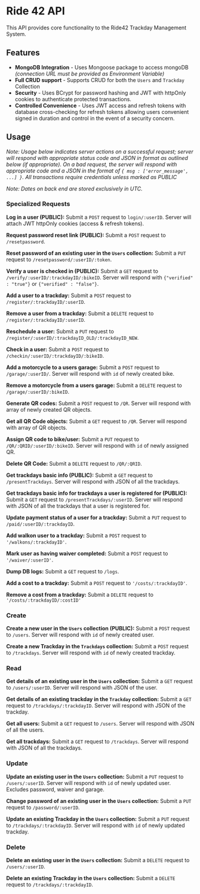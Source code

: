 # Ride 42 API

This API provides core functionality to the Ride42 Trackday Management System.

## Features

* **MongoDB Integration** - Uses Mongoose package to access mongoDB *(connection URL must be provided as Environment Variable)*
* **Full CRUD support** - Supports CRUD for both the `Users` and `Trackday` Collection
* **Security** - Uses BCrypt for password hashing and JWT with httpOnly cookies to authenticate protected transactions. 
* **Controlled Convenience** - Uses JWT access and refresh tokens with database cross-checking for refresh tokens allowing users convenient signed in duration and control in the event of a security concern.

## Usage

*Note: Usage below indicates server actions on a successful request; server will respond with appropriate status code and JSON in format as outlined below (if appropriate). 
On a bad request, the server will respond with appropriate code and a JSON in the format of `{ msg : ['error_message', ...] }`. All transactions require credentials unless marked as PUBLIC*

*Note: Dates on back end are stored exclusively in UTC.*

### Specialized Requests

**Log in a user (PUBLIC):** Submit a `POST` request to `login/:userID`. Server will attach JWT httpOnly cookies (access & refresh tokens).

**Request password reset link (PUBLIC):** Submit a `POST` request to `/resetpassword`. 

**Reset password of an existing user in the `Users` collection:** Submit a `PUT` request to `/resetpassword/:userID/:token`. 

**Verify a user is checked in (PUBLIC):** Submit a `GET` request to `/verify/:userID/:trackdayID/:bikeID`. Server will respond with `{"verified" : "true"}` or `{"verified" : "false"}`.

**Add a user to a trackday:** Submit a `POST` request to `/register/:trackdayID/:userID`. 

**Remove a user from a trackday:** Submit a `DELETE` request to `/register/:trackdayID/:userID`.

**Reschedule a user:** Submit a `PUT` request to `/register/:userID/:trackdayID_OLD/:trackdayID_NEW`.

**Check in a user:** Submit a `POST` request to `/checkin/:userID/:trackdayID/:bikeID`.

**Add a motorcycle to a users garage:** Submit a `POST` request to `/garage/:userID/`. Server will respond with `id` of newly created bike.

**Remove a motorcycle from a users garage:** Submit a `DELETE` request to `/garage/:userID/:bikeID`.

**Generate QR codes:** Submit a `POST` request to `/QR`. Server will respond with array of newly created QR objects.

**Get all QR Code objects:** Submit a `GET` request to `/QR`. Server will respond with array of QR objects.

**Assign QR code to bike/user:** Submit a `PUT` request to `/QR/:QRID/:userID/:bikeID`. Server will respond with `id` of newly assigned QR.

**Delete QR Code:** Submit a `DELETE` request to `/QR/:QRID`.

**Get trackdays basic info (PUBLIC):** Submit a `GET` request to `/presentTrackdays`. Server will respond with JSON of all the trackdays.

**Get trackdays basic info for trackdays a user is registered for (PUBLIC):** Submit a `GET` request to `/presentTrackdays/:userID`. Server will respond with JSON of all the trackdays that a user is registered for.

**Update payment status of a user for a trackday:** Submit a `PUT` request to `/paid/:userID/:trackdayID`.

**Add walkon user to a trackday:** Submit a `POST` request to `'/walkons/:trackdayID'`.

**Mark user as having waiver completed:** Submit a `POST` request to `'/waiver/:userID'`.

**Dump DB logs:** Submit a `GET` request to `/logs`. 

**Add a cost to a trackday:** Submit a `POST` request to `'/costs/:trackdayID'`.

**Remove a cost from a trackday:** Submit a `DELETE` request to `'/costs/:trackdayID/:costID'`



### Create
**Create a new user in the `Users` collection (PUBLIC):** Submit a `POST` request to `/users`. Server will respond with `id` of newly created user.

**Create a new Trackday in the `Trackdays` collection:** Submit a `POST` request to `/trackdays`. Server will respond with `id` of newly created trackday.

### Read
**Get details of an existing user in the `Users` collection:** Submit a `GET` request to `/users/:userID`. Server will respond with JSON of the user.

**Get details of an existing trackday in the `Trackday` collection:** Submit a `GET` request to `/trackdays/:trackdayID`. Server will respond with JSON of the trackday.

**Get all users:** Submit a `GET` request to `/users`. Server will respond with JSON of all the users.

**Get all trackdays:** Submit a `GET` request to `/trackdays`. Server will respond with JSON of all the trackdays.

### Update
**Update an existing user in the `Users` collection:** Submit a `PUT` request to `/users/:userID`. Server will respond with `id` of newly updated user. Excludes password, waiver and garage.

**Change password of an existing user in the `Users` collection:** Submit a `PUT` request to `/password/:userID`. 

**Update an existing Trackday in the `Users` collection:** Submit a `PUT` request to `/trackdays/:trackdayID`. Server will respond with `id` of newly updated trackday.


### Delete
**Delete an existing user in the `Users` collection:** Submit a `DELETE` request to `/users/:userID`.

**Delete an existing Trackday in the `Users` collection:** Submit a `DELETE` request to `/trackdays/:trackdayID`.